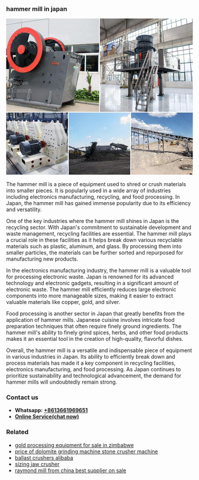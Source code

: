 <h3>hammer mill in japan</h3><img src='1706766745.jpg' alt=''><p>The hammer mill is a piece of equipment used to shred or crush materials into smaller pieces. It is popularly used in a wide array of industries including electronics manufacturing, recycling, and food processing. In Japan, the hammer mill has gained immense popularity due to its efficiency and versatility.</p><p>One of the key industries where the hammer mill shines in Japan is the recycling sector. With Japan's commitment to sustainable development and waste management, recycling facilities are essential. The hammer mill plays a crucial role in these facilities as it helps break down various recyclable materials such as plastic, aluminum, and glass. By processing them into smaller particles, the materials can be further sorted and repurposed for manufacturing new products.</p><p>In the electronics manufacturing industry, the hammer mill is a valuable tool for processing electronic waste. Japan is renowned for its advanced technology and electronic gadgets, resulting in a significant amount of electronic waste. The hammer mill efficiently reduces large electronic components into more manageable sizes, making it easier to extract valuable materials like copper, gold, and silver.</p><p>Food processing is another sector in Japan that greatly benefits from the application of hammer mills. Japanese cuisine involves intricate food preparation techniques that often require finely ground ingredients. The hammer mill's ability to finely grind spices, herbs, and other food products makes it an essential tool in the creation of high-quality, flavorful dishes.</p><p>Overall, the hammer mill is a versatile and indispensable piece of equipment in various industries in Japan. Its ability to efficiently break down and process materials has made it a key component in recycling facilities, electronics manufacturing, and food processing. As Japan continues to prioritize sustainability and technological advancement, the demand for hammer mills will undoubtedly remain strong.</p><h3>Contact us</h3><ul><li><strong>Whatsapp:&nbsp;<a href="https://wa.me/8613661969651">+8613661969651</a></strong></li><li><a href="https://swt.shibang-china.com/?git&amp;zhl&amp;hammer mill in japan"><strong>Online Service(chat now)</strong></a></li></ul><h3>Related</h3><ul><li><a href='gold processing equipment for sale in zimbabwe.md'>gold processing equipment for sale in zimbabwe</a></li><li><a href='price of dolomite grinding machine stone crusher machine.md'>price of dolomite grinding machine stone crusher machine</a></li><li><a href='ballast crushers alibaba.md'>ballast crushers alibaba</a></li><li><a href='sizing jaw crusher.md'>sizing jaw crusher</a></li><li><a href='raymond mill from china best supplier on sale.md'>raymond mill from china best supplier on sale</a></li></ul>